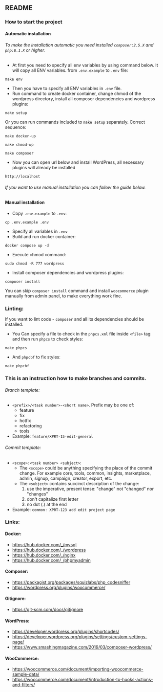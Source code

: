 ## README
### How to start the project
#### Automatic installation
###### To make the installation automatic you need installed `composer:2.5.X` and `php:8.1.X` or higher.
- At first you need to specify all env variables by using command below. It will copy all ENV variables. from `.env.example` to `.env` file: 
```shell
make env
```
- Then you have to specify all ENV variables in `.env` file.
- Run command to create docker container, change chmod of the wordpress directory, install all composer dependencies and wordpress plugins:
```shell
make setup
``` 
Or you can run commands included to `make setup` separately. Correct sequence:
```shell
make docker-up
``` 
```shell
make chmod-wp
``` 
```shell
make composer
```
- Now you can open url below and install WordPress, all necessary plugins will already be installed
```
http://localhost
```

###### If you want to use manual installation you can follow the guide below.
#### Manual installation
- Copy `.env.example` to `.env`:
```shell
cp .env.example .env
```
- Specify all variables in `.env`
- Build and run docker container:
```shell
docker compose up -d
```
- Execute chmod command:
```shell
sudo chmod -R 777 wordpress
```
- Install composer dependencies and wordpress plugins:
```shell
composer install
```
You can skip `composer install` command and install `woocommerce` plugin manually from admin panel, to make everything work fine. 

### Linting:
If you want to lint code - `composer` and all its dependencies should be installed. 
- You Can specify a file to check in the `phpcs.xml` file inside `<file>` tag and then run `phpcs` to check styles:
```shell
make phpcs
```
- And `phpcbf` to fix styles:
```shell
make phpcbf
```

### This is an instruction how to make branches and commits.
###### Branch template:
- `<prefix>/<task number>-<short name>`. Prefix may be one of:
  - feature
  - fix
  - hotfix
  - refactoring
  - tools
- Example: `feature/XPRT-15-edit-general`
###### Commit template:
- `<scope>:<task number> <subject>`:
  - The `<scope>` could be anything specifying the place of the commit change. For example core, tools, common, insights, marketplace, admin, signup, campaign, creator, export, etc.
  - The `<subject>` contains succinct description of the change: 
    1. use the imperative, present tense: "change" not "changed" nor "changes"
    2. don't capitalize first letter
    3. no dot (.) at the end
- Example: `common: XPRT-123 add edit project page`

### Links:
#### Docker:
- https://hub.docker.com/_/mysql
- https://hub.docker.com/_/wordpress
- https://hub.docker.com/_/nginx
- https://hub.docker.com/_/phpmyadmin

#### Composer:
- https://packagist.org/packages/squizlabs/php_codesniffer
- https://wordpress.org/plugins/woocommerce/

#### Gitignore:
- https://git-scm.com/docs/gitignore

#### WordPress:
- https://developer.wordpress.org/plugins/shortcodes/
- https://developer.wordpress.org/plugins/settings/custom-settings-page/
- https://www.smashingmagazine.com/2019/03/composer-wordpress/

#### WooCommerce:
- https://woocommerce.com/document/importing-woocommerce-sample-data/
- https://woocommerce.com/document/introduction-to-hooks-actions-and-filters/
